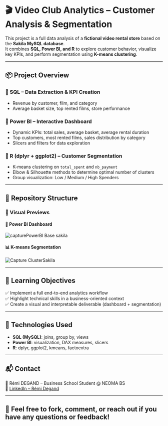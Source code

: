 # 🎬 Video Club Analytics – Customer Analysis & Segmentation

This project is a full data analysis of a **fictional video rental store** based on the **Sakila MySQL database**.  
It combines **SQL, Power BI, and R** to explore customer behavior, visualize key KPIs, and perform segmentation using **K-means clustering**.

---

## 📦 Project Overview

### 🔹 SQL – Data Extraction & KPI Creation
- Revenue by customer, film, and category  
- Average basket size, top rented films, store performance

### 🔹 Power BI – Interactive Dashboard
- Dynamic KPIs: total sales, average basket, average rental duration  
- Top customers, most rented films, sales distribution by category  
- Slicers and filters for data exploration

### 🔹 R (dplyr + ggplot2) – Customer Segmentation
- K-means clustering on `total_spent` and `nb_payment`  
- Elbow & Silhouette methods to determine optimal number of clusters  
- Group visualization: Low / Medium / High Spenders

---

## 📁 Repository Structure

### 📸 Visual Previews

#### 🎯 Power BI Dashboard  
![capturePowerBI Base sakila](https://github.com/user-attachments/assets/2c6461ab-0487-4b9c-831c-1adfd5ddcac3)

#### 📊 K-means Segmentation  
![Capture ClusterSakila](https://github.com/user-attachments/assets/4bb32a1e-455b-4305-bf54-5ce809f0ecd2)

---

## 🚀 Learning Objectives

✅ Implement a full end-to-end analytics workflow  
✅ Highlight technical skills in a business-oriented context  
✅ Create a visual and interpretable deliverable (dashboard + segmentation)

---

## 🔧 Technologies Used

- **SQL (MySQL)**: joins, group by, views  
- **Power BI**: visualization, DAX measures, slicers  
- **R**: dplyr, ggplot2, kmeans, factoextra

---

## 📬 Contact

📧 Rémi DEGAND – Business School Student @ NEOMA BS  
🔗 [LinkedIn – Rémi Degand](https://www.linkedin.com/in/r%C3%A9mi-degand-861863232/)

---

## 📌 Feel free to fork, comment, or reach out if you have any questions or feedback!


